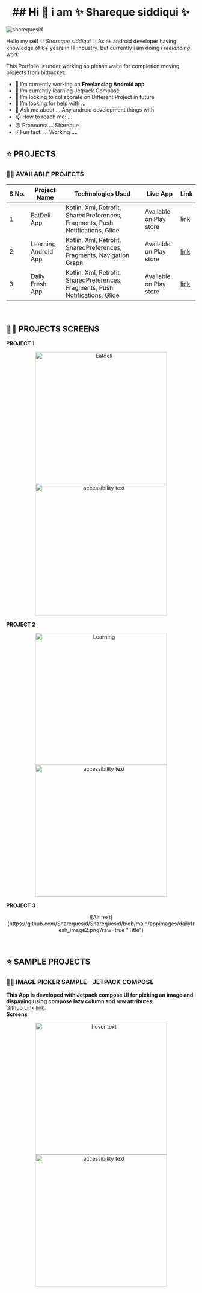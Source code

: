  <h1 align="center">## Hi 👋  i am ✨ Shareque siddiqui ✨</h1>


<p align="left"> <img src="https://komarev.com/ghpvc/?username=sharequesid&label=Profile%20views&color=00ff00&style=flat" alt="sharequesid" /> </p>

Hello my self  ✨ _Shareque siddiqui_ ✨ As as android developer having knowledge of 6+ years in IT industry. But currently i am doing *Freelancing work* 

This Portfolio is under working so please waite for completion moving projects from bitbucket:

- 🔭 I’m currently working on **Freelancing Android app**
- 🌱 I’m currently learning Jetpack Compose
- 👯 I’m looking to collaborate on Different Project in future
- 🤔 I’m looking for help with ...
- 💬 Ask me about ... Any android development things with 
- 📫 How to reach me: ...
- 😄 Pronouns: ... Shareque
- ⚡ Fun fact: ... Working ....


## ⭐ PROJECTS

### 👩‍💻 AVAILABLE PROJECTS

|S.No.|Project Name|Technologies Used | Live App | Link |
|--------|----|----|----| ---- |
| 1 | EatDeli App |Kotlin, Xml, Retrofit, SharedPreferences, Fragments, Push Notifications, Glide   | Available on Play store | [link](https://play.google.com/store/search?q=eatdeli&c=apps&hl=en) |
| 2 | Learning Android App |Kotlin, Xml, Retrofit, SharedPreferences, Fragments, Navigation Graph   | Available on Play store | [link](https://play.google.com/store/apps/details?id=ajwa.learning.app) |
| 3 | Daily Fresh App |Kotlin, Xml, Retrofit, SharedPreferences, Fragments, Push Notifications, Glide   | Available on Play store | [link](https://play.google.com/store/apps/details?id=ajwa.daily.freshapp) |

<br>

## 👩‍💻 PROJECTS SCREENS

**PROJECT 1** 
<p align="center">
  <img src="https://github.com/Sharequesid/Sharequesid/blob/main/appimages/Logopit_1667822096462.jpg?raw=true" width="350" title="Eatdeli">
  <img src="https://github.com/Sharequesid/Sharequesid/blob/main/appimages/Logopit_1667822313376.jpg?raw=true" width="350" alt="accessibility text">
</p>

**PROJECT 2** 
<p align="center">
  <img src="https://github.com/Sharequesid/Sharequesid/blob/main/appimages/learning_one.png?raw=true" width="350" title="Learning">
  <img src="https://github.com/Sharequesid/Sharequesid/blob/main/appimages/learning_two.png?raw=true" width="350" alt="accessibility text">
</p>

**PROJECT 3** <br>
<p align="center">
![Alt text](https://github.com/Sharequesid/Sharequesid/blob/main/appimages/dailyfresh_image2.png?raw=true "Title")
</p>

<br>

## ⭐ SAMPLE PROJECTS

### 👩‍💻 IMAGE PICKER SAMPLE - JETPACK COMPOSE
 **This App is developed with Jetpack compose UI for picking an image and dispaying using compose lazy column and row attributes.**
 <br>
 Github Link [link](https://github.com/Sharequesid/PickImageSample).
 <br>
 **Screens**
<p align="center">
  <img src="https://github.com/Sharequesid/PickImageSample/blob/master/images/Screenshot_1739191360.png?raw=true" width="350" title="hover text">
  <img src="https://github.com/Sharequesid/PickImageSample/blob/master/images/Screenshot_1739191364.png?raw=true" width="350" alt="accessibility text">
</p>
